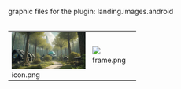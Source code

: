 graphic files for the plugin: landing.images.android<br>
<br>
<table>
	<tr>
		<td><img src="https://github.com/zuckung/endless-sky-plugins/blob/main/myplugins/landing.images.android/icon.png?raw=true"><br>
		icon.png</td>
		<td><img src="https://github.com/zuckung/endless-sky-plugins/blob/main/myplugins/landing.images.android/images/ui/frame.png?raw=true"><br>
		frame.png</td>
		<td></td>
	</tr>
</table>
